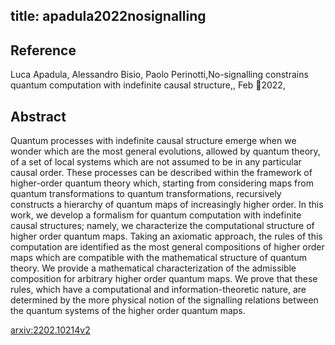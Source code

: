 title: apadula2022nosignalling
---


## Reference

Luca Apadula, Alessandro Bisio, Paolo Perinotti,No-signalling constrains quantum computation with indefinite causal structure,, Feb 2022,

## Abstract 
Quantum processes with indefinite causal structure emerge when we wonder which are the most general evolutions, allowed by quantum theory, of a set of local systems which are not assumed to be in any particular causal order. These processes can be described within the framework of higher-order quantum theory which, starting from considering maps from quantum transformations to quantum transformations, recursively constructs a hierarchy of quantum maps of increasingly higher order. In this work, we develop a formalism for quantum computation with indefinite causal structures; namely, we characterize the computational structure of higher order quantum maps. Taking an axiomatic approach, the rules of this computation are identified as the most general compositions of higher order maps which are compatible with the mathematical structure of quantum theory. We provide a mathematical characterization of the admissible composition for arbitrary higher order quantum maps. We prove that these rules, which have a computational and information-theoretic nature, are determined by the more physical notion of the signalling relations between the quantum systems of the higher order quantum maps.
    

[arxiv:2202.10214v2](https://arxiv.org/abs/2202.10214v2)
